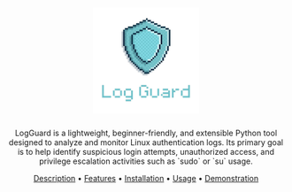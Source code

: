 <h1 align="center">
    <img src="./assets/LogGuard-logo.png">
</h1>

<p align="center">
LogGuard is a lightweight, beginner-friendly, and extensible Python tool designed to analyze and monitor Linux authentication logs.  
Its primary goal is to help identify suspicious login attempts, unauthorized access, and privilege escalation activities such as `sudo` or `su` usage.
</p>

<p align="center">
  <a href="#description">Description</a> •
  <a href="#features">Features</a> •
  <a href="#installation">Installation</a> •
  <a href="#usage">Usage</a> •
  <a href="#demonstration">Demonstration</a>
</p>

